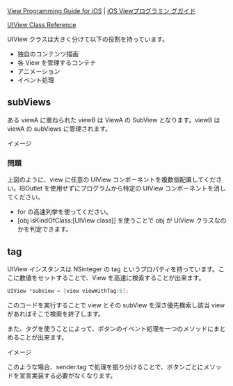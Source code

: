 [View Programming Guide for iOS](http://developer.apple.com/library/ios/documentation/windowsviews/conceptual/viewpg_iphoneos/ViewPG_iPhoneOS.pdf) | [iOS Viewプログラミン グガイド](https://developer.apple.com/jp/devcenter/ios/library/documentation/ViewPG_iPhoneOS.pdf)

[UIView Class Reference](http://developer.apple.com/library/ios/#documentation/UIKit/Reference/UIView_Class/UIView/UIView.html)

UIView クラスは大きく分けて以下の役割を持っています。

- 独自のコンテンツ描画
- 各 View を管理するコンテナ
- アニメーション
- イベント処理

## subViews
ある viewA に重ねられた viewB は ViewA の SubView となります。viewB は viewA の subViews に管理されます。

イメージ

### 問題
上図のように、view に任意の UIView コンポーネントを複数個配置してください。IBOutlet を使用せずにプログラムから特定の UIView コンポーネントを消してください。

- for の高速列挙を使ってください。
- [obj isKindOfClass:[UIView class]] を使うことで obj が UIView クラスなのかを判定できます。

## tag
UIView インスタンスは NSinteger の tag というプロパティを持っています。ここに数値をセットすることで、View を高速に検索することが出来ます。

```objective-c
UIView *subView = [view viewWithTag:8];
```
このコードを実行することで view とその subView を深さ優先検索し該当 view があればそこで検索を終了します。

また、タグを使うことによって、ボタンのイベント処理を一つのメソッドにまとめることが出来ます。

イメージ

このような場合、sender.tag で処理を振り分けることで、ボタンごとにメソッドを宣言実装する必要がなくなります。

